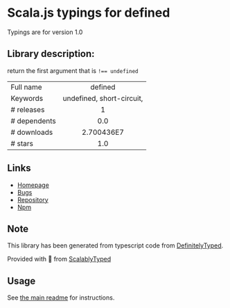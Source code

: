 
# Scala.js typings for defined

Typings are for version 1.0

## Library description:
return the first argument that is `!== undefined`

|                    |                 |
| ------------------ | :-------------: |
| Full name          | defined |
| Keywords           | undefined, short-circuit, ||, or, //, defined-or |
| # releases         | 1 |
| # dependents       | 0.0 |
| # downloads        | 2.700436E7 |
| # stars            | 1.0 |

## Links
- [Homepage](https://github.com/inspect-js/defined)
- [Bugs](https://github.com/inspect-js/defined/issues)
- [Repository](https://github.com/inspect-js/defined)
- [Npm](https://www.npmjs.com/package/defined)
    


## Note
This library has been generated from typescript code from [DefinitelyTyped](https://definitelytyped.org).

Provided with :purple_heart: from [ScalablyTyped](https://github.com/oyvindberg/ScalablyTyped)

## Usage
See [the main readme](../../readme.md) for instructions.


